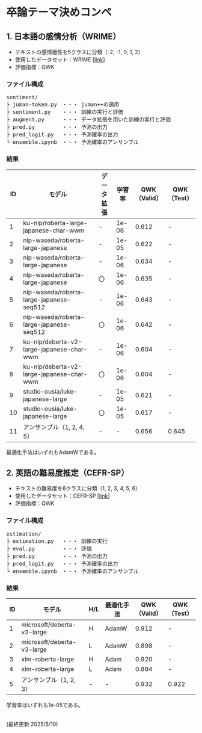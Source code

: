 # 卒論テーマ決めコンペ

## 1. 日本語の感情分析（WRIME）

- テキストの感情極性を5クラスに分類（-2, -1, 0, 1, 2）
- 使用したデータセット：WRIME [[link](https://github.com/ids-cv/wrime)]
- 評価指標：QWK

### ファイル構成

<pre>
sentiment/
├ juman-token.py　・・・ juman++の適用
├ sentiment.py　  ・・・ 訓練の実行と評価
├ augment.py　    ・・・ データ拡張を用いた訓練の実行と評価
├ pred.py　       ・・・ 予測の出力
├ pred_logit.py　 ・・・ 予測確率の出力
└ ensemble.ipynb　・・・ 予測確率のアンサンブル
</pre>

### 結果
| ID | モデル | データ拡張 | 学習率 | QWK<br>（Valid） | QWK<br>（Test） |
|-|-|-|-|-|-|
| 1 | ku-nlp/roberta-large-japanese-char-wwm | - | 1e-06 | 0.612 | - |
| 2 | nlp-waseda/roberta-large-japanese | - | 1e-05 | 0.622 | - |
| 3 | nlp-waseda/roberta-large-japanese | - | 1e-06 | 0.634 | - |
| 4 | nlp-waseda/roberta-large-japanese | 〇 | 1e-06 | 0.635 | - |
| 5 | nlp-waseda/roberta-large-japanese-seq512 | - | 1e-06 | 0.643 | - |
| 6 | nlp-waseda/roberta-large-japanese-seq512 | 〇 | 1e-06 | 0.642 | - |
| 7 | ku-nlp/deberta-v2-large-japanese-char-wwm | - | 1e-06 | 0.604 | - |
| 8 | ku-nlp/deberta-v2-large-japanese-char-wwm | 〇 | 1e-06 | 0.604 | - |
| 9 | studio-ousia/luke-japanese-large | - | 1e-05 | 0.621 | - |
| 10 | studio-ousia/luke-japanese-large | 〇 | 1e-05 | 0.617 | - |
| 11 | アンサンブル（1, 2, 4, 5） | - | - | 0.656 | 0.645 |

最適化手法はいずれもAdamWである。

## 2. 英語の難易度推定（CEFR-SP）

- テキストの難易度を6クラスに分類（1, 2, 3, 4, 5, 6）
- 使用したデータセット：CEFR-SP [[link](https://github.com/yukiar/CEFR-SP/tree/main/CEFR-SP/Wiki-Auto)]
- 評価指標：QWK

### ファイル構成

<pre>
estimation/
├ estimation.py　 ・・・ 訓練の実行
├ eval.py　       ・・・ 評価
├ pred.py　       ・・・ 予測の出力
├ pred_logit.py　 ・・・ 予測確率の出力
└ ensemble.ipynb　・・・ 予測確率のアンサンブル
</pre>

### 結果
| ID | モデル | H/L | 最適化手法 | QWK<br>（Valid） | QWK<br>（Test） |
|-|-|-|-|-|-|
| 1 | microsoft/deberta-v3-large | H | AdamW | 0.912 | - |
| 2 | microsoft/deberta-v3-large | L | AdamW | 0.898 | - |
| 3 | xlm-roberta-large | H | Adam | 0.920 | - |
| 4 | xlm-roberta-large | L | Adam | 0.884 | - |
| 5 | アンサンブル（1, 2, 3） | - | - | 0.932 | 0.922 |

学習率はいずれも1e-05である。<br><br>

(最終更新 2025/5/10)
